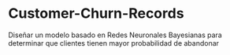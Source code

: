 # Customer-Churn-Records
Diseñar un modelo basado en Redes Neuronales Bayesianas para determinar que clientes tienen mayor probabilidad de abandonar
